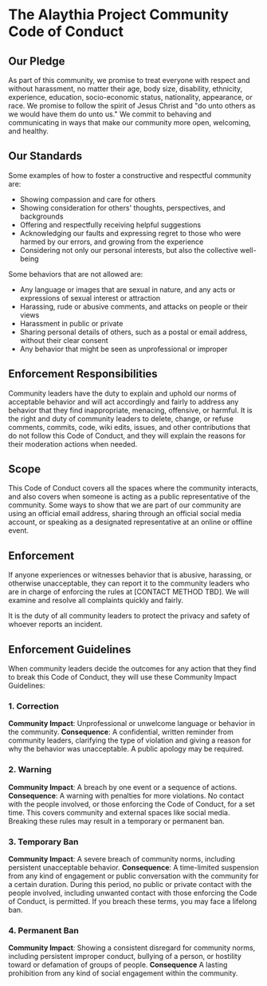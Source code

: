 # The Alaythia Project Community Code of Conduct
## Our Pledge
As part of this community, we promise to treat everyone with respect and without harassment, no matter their age, body size, disability, ethnicity, experience, education, socio-economic status, nationality, appearance, or race. We promise to follow the spirit of Jesus Christ and "do unto others as we would have them do unto us." 
We commit to behaving and communicating in ways that make our community more open, welcoming, and healthy.
## Our Standards
Some examples of how to foster a constructive and respectful community are:
* Showing compassion and care for others 
* Showing consideration for others' thoughts, perspectives, and backgrounds
* Offering and respectfully receiving helpful suggestions
* Acknowledging our faults and expressing regret to those who were harmed by our errors, and growing from the experience
* Considering not only our personal interests, but also the collective well-being

Some behaviors that are not allowed are:

* Any language or images that are sexual in nature, and any acts or expressions of sexual interest or attraction
* Harassing, rude or abusive comments, and attacks on people or their views
* Harassment in public or private
* Sharing personal details of others, such as a postal or email address, without their clear consent
* Any behavior that might be seen as unprofessional or improper

## Enforcement Responsibilities
Community leaders have the duty to explain and uphold our norms of acceptable behavior and will act accordingly and fairly to address any behavior that they find inappropriate, menacing, offensive, or harmful.
It is the right and duty of community leaders to delete, change, or refuse comments, commits, code, wiki edits, issues, and other contributions that do not follow this Code of Conduct, and they will explain the reasons for  their moderation actions when needed.
## Scope
This Code of Conduct covers all the spaces where the community interacts, and also covers when someone is acting as a public representative of the community.
Some ways to show that we are part of our community are using an official email address, sharing through an official social media account, or speaking as a designated representative at an online or offline event.
## Enforcement
If anyone experiences or witnesses behavior that is abusive, harassing, or otherwise unacceptable, they can report it to the community leaders who are in charge of enforcing the rules at
[CONTACT METHOD TBD].
We will examine and resolve all complaints quickly and fairly.

It is the duty of all community leaders to protect the privacy and safety of whoever reports an incident.

## Enforcement Guidelines

When community leaders decide the outcomes for any action that they find to break this Code of Conduct, they will use these Community Impact Guidelines:
### 1. Correction
**Community Impact**: Unprofessional or unwelcome language or behavior in the community.
**Consequence**: A confidential, written reminder from community leaders, clarifying the type of violation and giving a reason for why the behavior was unacceptable. A public apology may be required.
### 2. Warning
**Community Impact**: A breach by one event or a sequence of actions.
**Consequence**: A warning with penalties for more violations. No contact with the people involved, or those enforcing the Code of Conduct, for a set time. This covers community and external spaces like social media. Breaking these rules may result in a temporary or permanent ban.
### 3. Temporary Ban
**Community Impact**: A severe breach of community norms, including persistent unacceptable behavior.
**Consequence**: A time-limited suspension from any kind of engagement or public conversation with the community for a certain duration. During this period, no public or private contact with the people involved, including unwanted contact with those enforcing the Code of Conduct, is permitted.
If you breach these terms, you may face a lifelong ban.
### 4. Permanent Ban
**Community Impact**: Showing a consistent disregard for community norms, including persistent improper conduct, bullying of a person, or hostility toward or defamation of groups of people.
**Consequence** A lasting prohibition from any kind of social engagement within the community.
